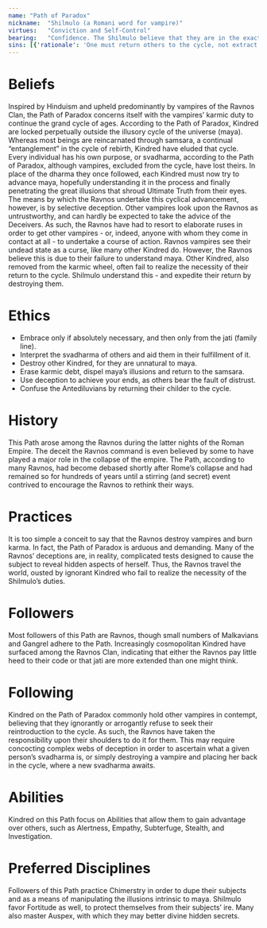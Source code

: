 ```yaml
---
name: "Path of Paradox"
nickname:  "Shilmulo (a Romani word for vampire)"
virtues:   "Conviction and Self-Control"
bearing:   "Confidence. The Shilmulo believe that they are in the exact place and time they are meant to be, doing what they are meant to do - and it shows. The bearing modifier applies to attempts to manipulate or lead others."
sins: [{'rationale': 'One must return others to the cycle, not extract them from it.', 'moral-guideline': 'Embracing needlessly or out of personal desire', 'rating': 1}, {'rationale': 'One may never destroy one’s regnant, which is the whole purpose of this Path.', 'moral-guideline': 'Becoming blood bound', 'rating': 2}, {'rationale': 'One’s allegiance should be to the gods, not one’s companions.', 'moral-guideline': 'Allowing one’s Sect affairs to take precedence over one’s dharma', 'rating': 3}, {'rationale': 'The gods have set this as the Shilmulo’s purpose.', 'moral-guideline': 'Failure to aid another’s svadharma', 'rating': 4}, {'rationale': 'A person may not have achieved her svadharma, and preventing such is anathema.', 'moral-guideline': 'Killing a mortal for reasons other than survival', 'rating': 5}, {'rationale': 'Those who cannot see the true way should be returned to a productive role in the cycle.', 'moral-guideline': 'Failing to destroy a vampire on another Path', 'rating': 6}, {'rationale': 'Death robs a person of the ability to fulfill their svadharma.', 'moral-guideline': 'Killing a mortal for sustenance', 'rating': 7}, {'rationale': 'Charity does not, as is widely believed, begin at home.', 'moral-guideline': 'Destroying another Shilmulo', 'rating': 8}, {'rationale': 'Most others fail to comprehend the depth of the Paradox philosophy.', 'moral-guideline': 'Embracing outside the jati', 'rating': 9}, {'rationale': 'Women should be bearers of life, not death.', 'moral-guideline': 'Embracing a woman', 'rating': 10}]
---
```


# Beliefs
Inspired by Hinduism and upheld predominantly by vampires of the Ravnos Clan, the Path of Paradox concerns itself with the vampires’ karmic duty to continue the grand cycle of ages. According to the Path of Paradox, Kindred are locked perpetually outside the illusory cycle of the universe (maya). Whereas most beings are reincarnated through samsara, a continual “entanglement” in the cycle of rebirth, Kindred have eluded that cycle. Every individual has his own purpose, or svadharma, according to the Path of Paradox, although vampires, excluded from the cycle, have lost theirs. In place of the dharma they once followed, each Kindred must now try to advance maya, hopefully understanding it in the process and finally penetrating the great illusions that shroud Ultimate Truth from their eyes.<br>The means by which the Ravnos undertake this cyclical advancement, however, is by selective deception. Other vampires look upon the Ravnos as untrustworthy, and can hardly be expected to take the advice of the Deceivers. As such, the Ravnos have had to resort to elaborate ruses in order to get other vampires - or, indeed, anyone with whom they come in contact at all - to undertake a course of action. Ravnos vampires see their undead state as a curse, like many other Kindred do. However, the Ravnos believe this is due to their failure to understand maya. Other Kindred, also removed from the karmic wheel, often fail to realize the necessity of their return to the cycle. Shilmulo understand this - and expedite their return by destroying them.

# Ethics
<ul><li>Embrace only if absolutely necessary, and then only from the jati (family line).</li><li>Interpret the svadharma of others and aid them in their fulfillment of it.</li><li>Destroy other Kindred, for they are unnatural to maya.</li><li>Erase karmic debt, dispel maya’s illusions and return to the samsara.</li><li>Use deception to achieve your ends, as others bear the fault of distrust.</li><li>Confuse the Antediluvians by returning their childer to the cycle.</li></ul>

# History
This Path arose among the Ravnos during the latter nights of the Roman Empire. The deceit the Ravnos command is even believed by some to have played a major role in the collapse of the empire. The Path, according to many Ravnos, had become debased shortly after Rome’s collapse and had remained so for hundreds of years until a stirring (and secret) event contrived to encourage the Ravnos to rethink their ways.

# Practices
It is too simple a conceit to say that the Ravnos destroy vampires and burn karma. In fact, the Path of Paradox is arduous and demanding. Many of the Ravnos’ deceptions are, in reality, complicated tests designed to cause the subject to reveal hidden aspects of herself. Thus, the Ravnos travel the world, ousted by ignorant Kindred who fail to realize the necessity of the Shilmulo’s duties.

# Followers
Most followers of this Path are Ravnos, though small numbers of Malkavians and Gangrel adhere to the Path. Increasingly cosmopolitan Kindred have surfaced among the Ravnos Clan, indicating that either the Ravnos pay little heed to their code or that jati are more extended than one might think.

# Following
Kindred on the Path of Paradox commonly hold other vampires in contempt, believing that they ignorantly or arrogantly refuse to seek their reintroduction to the cycle. As such, the Ravnos have taken the responsibility upon their shoulders to do it for them. This may require concocting complex webs of deception in order to ascertain what a given person’s svadharma is, or simply destroying a vampire and placing her back in the cycle, where a new svadharma awaits.

# Abilities
Kindred on this Path focus on Abilities that allow them to gain advantage over others, such as Alertness, Empathy, Subterfuge, Stealth, and Investigation.

# Preferred Disciplines
Followers of this Path practice Chimerstry in order to dupe their subjects and as a means of manipulating the illusions intrinsic to maya. Shilmulo favor Fortitude as well, to protect themselves from their subjects’ ire. Many also master Auspex, with which they may better divine hidden secrets.
